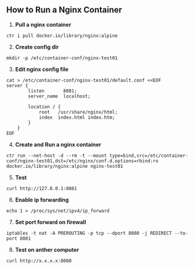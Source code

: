 ## How to Run a Nginx Container

1. **Pull a nginx container**

```shell
ctr i pull docker.io/library/nginx:alpine
```

2. **Create config dir**

```shell
mkdir -p /etc/container-conf/nginx-test01
```

3. **Edit nginx config file** 

```shell
cat > /etc/container-conf/nginx-test01/default.conf <<EOF
server {
        listen       8081;
        server_name  localhost;

        location / {
            root   /usr/share/nginx/html;
            index  index.html index.htm;
        }
    }
EOF

```

4. **Create and Run a nginx container**

```shell
ctr run --net-host -d --rm -t --mount type=bind,src=/etc/container-conf/nginx-test01,dst=/etc/nginx/conf.d,options=rbind:ro docker.io/library/nginx:alpine nginx-test01
```

5. **Test** 

```shell
curl http://127.0.0.1:8081
```

6. **Enable ip forwarding** 

```shell
echo 1 > /proc/sys/net/ipv4/ip_forward
```

7. **Set port forward on firewall** 

```shell
iptables -t nat -A PREROUTING -p tcp --dport 8080 -j REDIRECT --to-port 8081
```

8. **Test on anther computer** 

```shell
curl http://x.x.x.x:8080
```
